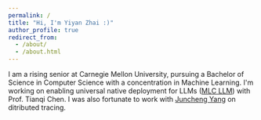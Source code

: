 ```yaml
---
permalink: /
title: "Hi, I'm Yiyan Zhai :)"
author_profile: true
redirect_from: 
  - /about/
  - /about.html
---
```


I am a rising senior at Carnegie Mellon University, pursuing a Bachelor of Science in Computer Science with a concentration in Machine Learning. I'm working on enabling universal native deployment for LLMs ([MLC LLM](https://github.com/mlc-ai/mlc-llm)) with Prof. Tianqi Chen. I was also fortunate to work with [Juncheng Yang](https://jasony.me/) on ditributed tracing.